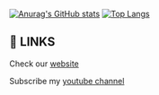 [![Anurag's GitHub stats](https://github-readme-stats.vercel.app/api?username=Kylan1940)](https://github.com/anuraghazra/github-readme-stats)
[![Top Langs](https://github-readme-stats.vercel.app/api/top-langs/?username=Kylan1940)](https://github.com/anuraghazra/github-readme-stats)

## 🔗 LINKS
Check our [website](Kylan1940.github.io)

Subscribe my [youtube channel](youtube.com/c/Kylan1940)
